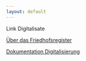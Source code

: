 ```yaml
---
layout: default
---
```


Link Digitalisate

[Über das Friedhofsregister](./about.md)

[Dokumentation Digitalisierung](./dokumentation.html)
